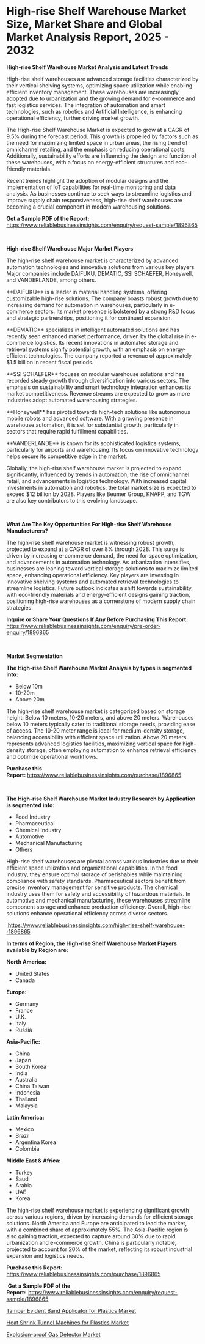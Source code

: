 <p><h1>High-rise Shelf Warehouse Market Size, Market Share and Global Market Analysis Report, 2025 - 2032</h1></p><p><strong>High-rise Shelf Warehouse Market Analysis and Latest Trends</strong></p>
<p><p>High-rise shelf warehouses are advanced storage facilities characterized by their vertical shelving systems, optimizing space utilization while enabling efficient inventory management. These warehouses are increasingly adopted due to urbanization and the growing demand for e-commerce and fast logistics services. The integration of automation and smart technologies, such as robotics and Artificial Intelligence, is enhancing operational efficiency, further driving market growth.</p><p>The High-rise Shelf Warehouse Market is expected to grow at a CAGR of 9.5% during the forecast period. This growth is propelled by factors such as the need for maximizing limited space in urban areas, the rising trend of omnichannel retailing, and the emphasis on reducing operational costs. Additionally, sustainability efforts are influencing the design and function of these warehouses, with a focus on energy-efficient structures and eco-friendly materials.</p><p>Recent trends highlight the adoption of modular designs and the implementation of IoT capabilities for real-time monitoring and data analysis. As businesses continue to seek ways to streamline logistics and improve supply chain responsiveness, high-rise shelf warehouses are becoming a crucial component in modern warehousing solutions.</p></p>
<p><strong>Get a Sample PDF of the Report:&nbsp;</strong> <a href="https://www.reliablebusinessinsights.com/enquiry/request-sample/1896865?utm_campaign=101&utm_medium=2&utm_source=Github&utm_content=ia&utm_term=01032025&utm_id=high-rise-shelf-warehouse">https://www.reliablebusinessinsights.com/enquiry/request-sample/1896865</a></p>
<p>&nbsp;</p>
<p><strong>High-rise Shelf Warehouse Major Market Players</strong></p>
<p><p>The high-rise shelf warehouse market is characterized by advanced automation technologies and innovative solutions from various key players. Major companies include DAIFUKU, DEMATIC, SSI SCHAEFER, Honeywell, and VANDERLANDE, among others.</p><p>**DAIFUKU** is a leader in material handling systems, offering customizable high-rise solutions. The company boasts robust growth due to increasing demand for automation in warehouses, particularly in e-commerce sectors. Its market presence is bolstered by a strong R&D focus and strategic partnerships, positioning it for continued expansion.</p><p>**DEMATIC** specializes in intelligent automated solutions and has recently seen enhanced market performance, driven by the global rise in e-commerce logistics. Its recent innovations in automated storage and retrieval systems signify potential growth, with an emphasis on energy-efficient technologies. The company reported a revenue of approximately $1.5 billion in recent fiscal periods.</p><p>**SSI SCHAEFER** focuses on modular warehouse solutions and has recorded steady growth through diversification into various sectors. The emphasis on sustainability and smart technology integration enhances its market competitiveness. Revenue streams are expected to grow as more industries adopt automated warehousing strategies.</p><p>**Honeywell** has pivoted towards high-tech solutions like autonomous mobile robots and advanced software. With a growing presence in warehouse automation, it is set for substantial growth, particularly in sectors that require rapid fulfillment capabilities.</p><p>**VANDERLANDE** is known for its sophisticated logistics systems, particularly for airports and warehousing. Its focus on innovative technology helps secure its competitive edge in the market.</p><p>Globally, the high-rise shelf warehouse market is projected to expand significantly, influenced by trends in automation, the rise of omnichannel retail, and advancements in logistics technology. With increased capital investments in automation and robotics, the total market size is expected to exceed $12 billion by 2028. Players like Beumer Group, KNAPP, and TGW are also key contributors to this evolving landscape.</p></p>
<p>&nbsp;</p>
<p><strong>What Are The Key Opportunities For High-rise Shelf Warehouse Manufacturers?</strong></p>
<p><p>The high-rise shelf warehouse market is witnessing robust growth, projected to expand at a CAGR of over 8% through 2028. This surge is driven by increasing e-commerce demand, the need for space optimization, and advancements in automation technology. As urbanization intensifies, businesses are leaning toward vertical storage solutions to maximize limited space, enhancing operational efficiency. Key players are investing in innovative shelving systems and automated retrieval technologies to streamline logistics. Future outlook indicates a shift towards sustainability, with eco-friendly materials and energy-efficient designs gaining traction, positioning high-rise warehouses as a cornerstone of modern supply chain strategies.</p></p>
<p><strong>Inquire or Share Your Questions If Any Before Purchasing This Report:</strong> <a href="https://www.reliablebusinessinsights.com/enquiry/pre-order-enquiry/1896865?utm_campaign=101&utm_medium=2&utm_source=Github&utm_content=ia&utm_term=01032025&utm_id=high-rise-shelf-warehouse">https://www.reliablebusinessinsights.com/enquiry/pre-order-enquiry/1896865</a></p>
<p>&nbsp;</p>
<p><strong>Market Segmentation</strong></p>
<p><strong>The High-rise Shelf Warehouse Market Analysis by types is segmented into:</strong></p>
<p><ul><li>Below 10m</li><li>10-20m</li><li>Above 20m</li></ul></p>
<p><p>The high-rise shelf warehouse market is categorized based on storage height: Below 10 meters, 10-20 meters, and above 20 meters. Warehouses below 10 meters typically cater to traditional storage needs, providing ease of access. The 10-20 meter range is ideal for medium-density storage, balancing accessibility with efficient space utilization. Above 20 meters represents advanced logistics facilities, maximizing vertical space for high-density storage, often employing automation to enhance retrieval efficiency and optimize operational workflows.</p></p>
<p><strong>Purchase this Report:&nbsp;</strong><a href="https://www.reliablebusinessinsights.com/purchase/1896865?utm_campaign=101&utm_medium=2&utm_source=Github&utm_content=ia&utm_term=01032025&utm_id=high-rise-shelf-warehouse">https://www.reliablebusinessinsights.com/purchase/1896865</a></p>
<p>&nbsp;</p>
<p><strong>The High-rise Shelf Warehouse Market Industry Research by Application is segmented into:</strong></p>
<p><ul><li>Food Industry</li><li>Pharmaceutical</li><li>Chemical Industry</li><li>Automotive</li><li>Mechanical Manufacturing</li><li>Others</li></ul></p>
<p><p>High-rise shelf warehouses are pivotal across various industries due to their efficient space utilization and organizational capabilities. In the food industry, they ensure optimal storage of perishables while maintaining compliance with safety standards. Pharmaceutical sectors benefit from precise inventory management for sensitive products. The chemical industry uses them for safety and accessibility of hazardous materials. In automotive and mechanical manufacturing, these warehouses streamline component storage and enhance production efficiency. Overall, high-rise solutions enhance operational efficiency across diverse sectors.</p></p>
<p><a href="https://www.reliablebusinessinsights.com/high-rise-shelf-warehouse-r1896865?utm_campaign=101&utm_medium=2&utm_source=Github&utm_content=ia&utm_term=01032025&utm_id=high-rise-shelf-warehouse">&nbsp;https://www.reliablebusinessinsights.com/high-rise-shelf-warehouse-r1896865</a></p>
<p><strong>In terms of Region, the High-rise Shelf Warehouse Market Players available by Region are:</strong></p>
<p>
    <p> <strong> North America: </strong>
        <ul>
            <li>United States</li>
            <li>Canada</li>
        </ul>
        </p> 
    <p> <strong> Europe: </strong>
        <ul>
            <li>Germany</li>
            <li>France</li>
            <li>U.K.</li>
            <li>Italy</li>
            <li>Russia</li>
        </ul>
        </p> 
    <p> <strong> Asia-Pacific: </strong>
        <ul>
            <li>China</li>
            <li>Japan</li>
            <li>South Korea</li>
            <li>India</li>
            <li>Australia</li>
            <li>China Taiwan</li>
            <li>Indonesia</li>
            <li>Thailand</li>
            <li>Malaysia</li>
        </ul>
        </p> 
    <p> <strong> Latin America: </strong>
        <ul>
            <li>Mexico</li>
            <li>Brazil</li>
            <li>Argentina Korea</li>
            <li>Colombia</li>
        </ul>
        </p> 
    <p> <strong> Middle East & Africa: </strong>
        <ul>
            <li>Turkey</li>
            <li>Saudi</li>
            <li>Arabia</li>
            <li>UAE</li>
            <li>Korea</li>
        </ul>
    </p>
    </p>
<p><p>The high-rise shelf warehouse market is experiencing significant growth across various regions, driven by increasing demands for efficient storage solutions. North America and Europe are anticipated to lead the market, with a combined share of approximately 55%. The Asia-Pacific region is also gaining traction, expected to capture around 30% due to rapid urbanization and e-commerce growth. China is particularly notable, projected to account for 20% of the market, reflecting its robust industrial expansion and logistics needs.</p></p>
<p><strong>Purchase this Report: </strong><a href="https://www.reliablebusinessinsights.com/purchase/1896865?utm_campaign=101&utm_medium=2&utm_source=Github&utm_content=ia&utm_term=01032025&utm_id=high-rise-shelf-warehouse">https://www.reliablebusinessinsights.com/purchase/1896865</a></p>
<p>&nbsp;<strong>Get a Sample PDF of the Report:&nbsp;&nbsp;</strong><a href="https://www.reliablebusinessinsights.com/enquiry/request-sample/1896865?utm_campaign=101&utm_medium=2&utm_source=Github&utm_content=ia&utm_term=01032025&utm_id=high-rise-shelf-warehouse">https://www.reliablebusinessinsights.com/enquiry/request-sample/1896865</a></p>
<p><strong></strong></p>
<p><p><a href="https://github.com/kimanyuzuga/Market-Research-Report-List-1/blob/main/tamper-evident-band-applicator-for-plastics-market.md?utm_campaign=101&utm_medium=2&utm_source=Github&utm_content=ia&utm_term=01032025&utm_id=high-rise-shelf-warehouse">Tamper Evident Band Applicator for Plastics Market</a></p><p><a href="https://github.com/ludongfomban/Market-Research-Report-List-1/blob/main/heat-shrink-tunnel-machines-for-plastics-market.md?utm_campaign=101&utm_medium=2&utm_source=Github&utm_content=ia&utm_term=01032025&utm_id=high-rise-shelf-warehouse">Heat Shrink Tunnel Machines for Plastics Market</a></p><p><a href="https://github.com/lalkobrinarb/Market-Research-Report-List-1/blob/main/explosion-proof-gas-detector-market.md?utm_campaign=101&utm_medium=2&utm_source=Github&utm_content=ia&utm_term=01032025&utm_id=high-rise-shelf-warehouse">Explosion-proof Gas Detector Market</a></p></p>